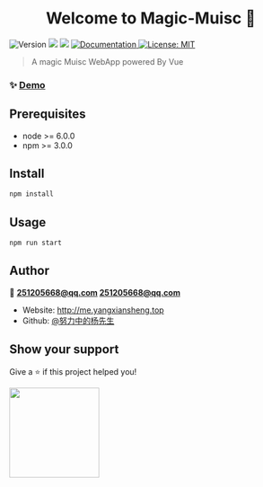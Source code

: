 <h1 align="center">Welcome to Magic-Muisc 👋</h1>
<p>
  <img alt="Version" src="https://img.shields.io/badge/version-1.0.0-blue.svg?cacheSeconds=2592000" />
  <img src="https://img.shields.io/badge/node-%3E%3D%206.0.0-blue.svg" />
  <img src="https://img.shields.io/badge/npm-%3E%3D%203.0.0-blue.svg" />
  <a href="https://251205668.github.io" target="_blank">
    <img alt="Documentation" src="https://img.shields.io/badge/documentation-yes-brightgreen.svg" />
  </a>
  <a href="#" target="_blank">
    <img alt="License: MIT" src="https://img.shields.io/badge/License-MIT-yellow.svg" />
  </a>
</p>

> A magic Muisc WebApp powered By Vue

### ✨ [Demo](http:muisc.yangxiansheng.top)

## Prerequisites

- node >= 6.0.0
- npm >= 3.0.0

## Install

```sh
npm install
```

## Usage

```sh
npm run start
```

## Author

👤 **251205668@qq.com <251205668@qq.com>**

* Website: http://me.yangxiansheng.top
* Github: [@努力中的杨先生](https://github.com/努力中的杨先生)

## Show your support

Give a ⭐️ if this project helped you!

<a href="https://www.patreon.com/努力中的杨先生">
  <img src="https://c5.patreon.com/external/logo/become_a_patron_button@2x.png" width="160">
</a>
